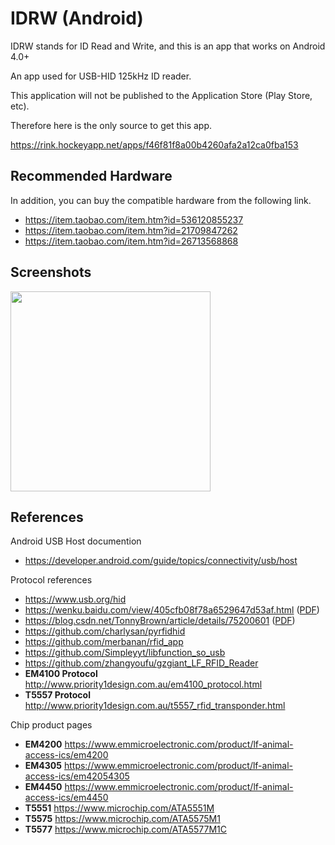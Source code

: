 # IDRW (Android)

IDRW stands for ID Read and Write, and this is an app that works on Android 4.0+

An app used for USB-HID 125kHz ID reader.

This application will not be published to the Application Store (Play Store, etc).

Therefore here is the only source to get this app.

<https://rink.hockeyapp.net/apps/f46f81f8a00b4260afa2a12ca0fba153>

## Recommended Hardware

In addition, you can buy the compatible hardware from the following link.

- <https://item.taobao.com/item.htm?id=536120855237>
- <https://item.taobao.com/item.htm?id=21709847262>
- <https://item.taobao.com/item.htm?id=26713568868>

## Screenshots

<img src="https://i.imgur.com/wvn2OM1.png" width="320" />

## References

Android USB Host documention
- <https://developer.android.com/guide/topics/connectivity/usb/host>

Protocol references
- <https://www.usb.org/hid>
- <https://wenku.baidu.com/view/405cfb08f78a6529647d53af.html> ([PDF](docs/IFD510.pdf))
- <https://blog.csdn.net/TonnyBrown/article/details/75200601> ([PDF](docs/IDCardCopyTutorial.pdf))
- <https://github.com/charlysan/pyrfidhid>
- <https://github.com/merbanan/rfid_app>
- <https://github.com/Simpleyyt/libfunction_so_usb>
- <https://github.com/zhangyoufu/gzgiant_LF_RFID_Reader>
- **EM4100 Protocol** <http://www.priority1design.com.au/em4100_protocol.html>
- **T5557 Protocol** <http://www.priority1design.com.au/t5557_rfid_transponder.html>

Chip product pages
- **EM4200** <https://www.emmicroelectronic.com/product/lf-animal-access-ics/em4200>
- **EM4305** <https://www.emmicroelectronic.com/product/lf-animal-access-ics/em42054305>
- **EM4450** <https://www.emmicroelectronic.com/product/lf-animal-access-ics/em4450>
- **T5551** <https://www.microchip.com/ATA5551M>
- **T5575** <https://www.microchip.com/ATA5575M1>
- **T5577** <https://www.microchip.com/ATA5577M1C>
